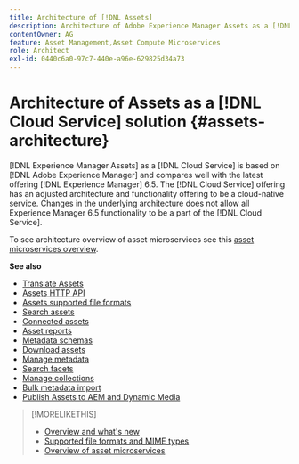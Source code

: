 ```yaml
---
title: Architecture of [!DNL Assets]
description: Architecture of Adobe Experience Manager Assets as a [!DNL Cloud Service]
contentOwner: AG
feature: Asset Management,Asset Compute Microservices
role: Architect
exl-id: 0440c6a0-97c7-440e-a96e-629825d34a73
---
```

# Architecture of Assets as a [!DNL Cloud Service] solution {#assets-architecture}

[!DNL Experience Manager Assets] as a [!DNL Cloud Service] is based on [!DNL Adobe Experience Manager] and compares well with the latest offering [!DNL Experience Manager] 6.5. The [!DNL Cloud Service] offering has an adjusted architecture and functionality offering to be a cloud-native service. Changes in the underlying architecture does not allow all Experience Manager 6.5 functionality to be a part of the [!DNL Cloud Service].

To see architecture overview of asset microservices see this [asset microservices overview](asset-microservices-overview.md#asset-microservices-architecture).

**See also**

* [Translate Assets](translate-assets.md)
* [Assets HTTP API](mac-api-assets.md)
* [Assets supported file formats](file-format-support.md)
* [Search assets](search-assets.md)
* [Connected assets](use-assets-across-connected-assets-instances.md)
* [Asset reports](asset-reports.md)
* [Metadata schemas](metadata-schemas.md)
* [Download assets](download-assets-from-aem.md)
* [Manage metadata](manage-metadata.md)
* [Search facets](search-facets.md)
* [Manage collections](manage-collections.md)
* [Bulk metadata import](metadata-import-export.md)
* [Publish Assets to AEM and Dynamic Media](/help/assets/publish-assets-to-aem-and-dm.md)

>[!MORELIKETHIS]
>
>* [Overview and what's new](/help/assets/overview.md)
>* [Supported file formats and MIME types](file-format-support.md)
>* [Overview of asset microservices](asset-microservices-overview.md)
